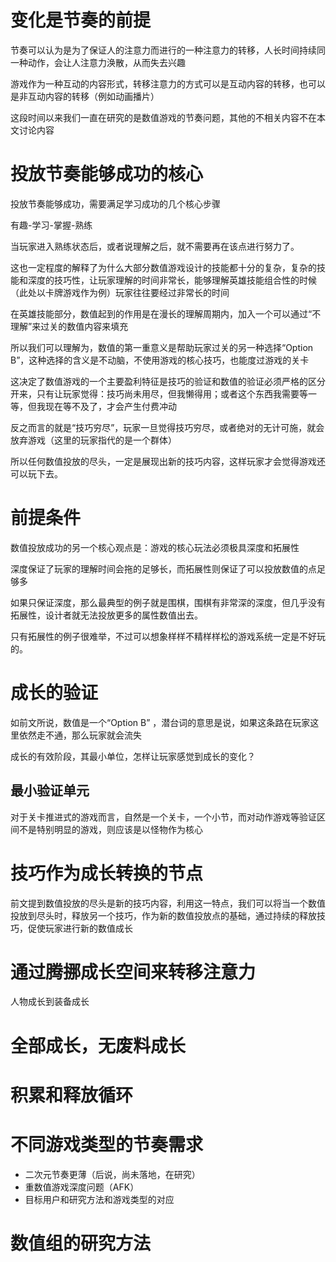 # 变化是节奏的前提

节奏可以认为是为了保证人的注意力而进行的一种注意力的转移，人长时间持续同一种动作，会让人注意力涣散，从而失去兴趣

游戏作为一种互动的内容形式，转移注意力的方式可以是互动内容的转移，也可以是非互动内容的转移（例如动画播片）

这段时间以来我们一直在研究的是数值游戏的节奏问题，其他的不相关内容不在本文讨论内容

# 投放节奏能够成功的核心

投放节奏能够成功，需要满足学习成功的几个核心步骤

有趣-学习-掌握-熟练

当玩家进入熟练状态后，或者说理解之后，就不需要再在该点进行努力了。

这也一定程度的解释了为什么大部分数值游戏设计的技能都十分的复杂，复杂的技能和深度的技巧性，让玩家理解的时间非常长，能够理解英雄技能组合性的时候（此处以卡牌游戏作为例）玩家往往要经过非常长的时间

在英雄技能部分，数值起到的作用是在漫长的理解周期内，加入一个可以通过“不理解”来过关的数值内容来填充

所以我们可以理解为，数值的第一重意义是帮助玩家过关的另一种选择“Option B”，这种选择的含义是不动脑，不使用游戏的核心技巧，也能度过游戏的关卡

这决定了数值游戏的一个主要盈利特征是技巧的验证和数值的验证必须严格的区分开来，只有让玩家觉得：技巧尚未用尽，但我懒得用；或者这个东西我需要等一等，但我现在等不及了，才会产生付费冲动

反之而言的就是“技巧穷尽”，玩家一旦觉得技巧穷尽，或者绝对的无计可施，就会放弃游戏（这里的玩家指代的是一个群体）

所以任何数值投放的尽头，一定是展现出新的技巧内容，这样玩家才会觉得游戏还可以玩下去。

# 前提条件

数值投放成功的另一个核心观点是：游戏的核心玩法必须极具深度和拓展性

深度保证了玩家的理解时间会拖的足够长，而拓展性则保证了可以投放数值的点足够多

如果只保证深度，那么最典型的例子就是围棋，围棋有非常深的深度，但几乎没有拓展性，设计者就无法投放更多的属性数值出去。

只有拓展性的例子很难举，不过可以想象样样不精样样松的游戏系统一定是不好玩的。

# 成长的验证

如前文所说，数值是一个“Option B” ，潜台词的意思是说，如果这条路在玩家这里依然走不通，那么玩家就会流失

成长的有效阶段，其最小单位，怎样让玩家感觉到成长的变化？

## 最小验证单元

对于关卡推进式的游戏而言，自然是一个关卡，一个小节，而对动作游戏等验证区间不是特别明显的游戏，则应该是以怪物作为核心

# 技巧作为成长转换的节点

前文提到数值投放的尽头是新的技巧内容，利用这一特点，我们可以将当一个数值投放到尽头时，释放另一个技巧，作为新的数值投放点的基础，通过持续的释放技巧，促使玩家进行新的数值成长

# 通过腾挪成长空间来转移注意力

人物成长到装备成长

# 全部成长，无废料成长

# 积累和释放循环

# 不同游戏类型的节奏需求

- 二次元节奏更薄（后说，尚未落地，在研究）
- 重数值游戏深度问题（AFK）
- 目标用户和研究方法和游戏类型的对应

# 数值组的研究方法